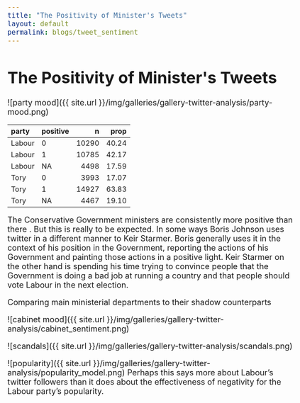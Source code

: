 ```yaml
---
title: "The Positivity of Minister's Tweets"
layout: default
permalink: blogs/tweet_sentiment
---
```


<style type="text/css">
.main-container {
  max-width: 600px;
  margin-left: auto;
  margin-right: auto;
}
body {
  font-size: 18px;
}
</style>

# The Positivity of Minister's Tweets

![party mood]({{ site.url }}/img/galleries/gallery-twitter-analysis/party-mood.png)

| party  | positive |     n |  prop |
|:-------|:---------|------:|------:|
| Labour | 0        | 10290 | 40.24 |
| Labour | 1        | 10785 | 42.17 |
| Labour | NA       |  4498 | 17.59 |
| Tory   | 0        |  3993 | 17.07 |
| Tory   | 1        | 14927 | 63.83 |
| Tory   | NA       |  4467 | 19.10 |




The Conservative Government ministers are consistently more positive than there . But this
is really to be expected. In some ways Boris Johnson uses twitter in a
different manner to Keir Starmer. Boris generally uses it in the context
of his position in the Government, reporting the actions of his
Government and painting those actions in a positive light. Keir Starmer
on the other hand is spending his time trying to convince people that
the Government is doing a bad job at running a country and that people
should vote Labour in the next election.

Comparing main ministerial departments to their shadow counterparts



![cabinet mood]({{ site.url }}/img/galleries/gallery-twitter-analysis/cabinet_sentiment.png)



![scandals]({{ site.url }}/img/galleries/gallery-twitter-analysis/scandals.png)



![popularity]({{ site.url }}/img/galleries/gallery-twitter-analysis/popularity_model.png)
Perhaps this says more about Labour’s twitter followers than it does
about the effectiveness of negativity for the Labour party’s popularity.
<br/><br/><br/><br/>

